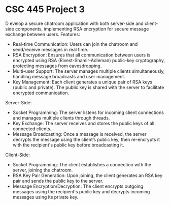 # CSC 445 Project 3

D evelop a secure chatroom application with both server-side and client-side components, implementing RSA encryption for secure message exchange between users.
Features:
- Real-time Communication: Users can join the chatroom and send/receive messages in real time.
- RSA Encryption: Ensures that all communication between users is encrypted using RSA (Rivest-Shamir-Adleman) public-key cryptography, protecting messages from eavesdropping.
- Multi-user Support: The server manages multiple clients simultaneously, handling message broadcasts and user management.
- Key Management: Each client generates a unique pair of RSA keys (public and private). The public key is shared with the server to facilitate encrypted communication.

Server-Side:
- Socket Programming: The server listens for incoming client connections and manages multiple clients through threads.
- Key Exchange: The server receives and stores the public keys of all connected clients.
- Message Broadcasting: Once a message is received, the server decrypts the message using the client’s public key, then re-encrypts it with the recipient's public key before broadcasting it.

Client-Side:
- Socket Programming: The client establishes a connection with the server, joining the chatroom.
- RSA Key Pair Generation: Upon joining, the client generates an RSA key pair and sends the public key to the server.
- Message Encryption/Decryption: The client encrypts outgoing messages using the recipient's public key and decrypts incoming messages using its private key.



